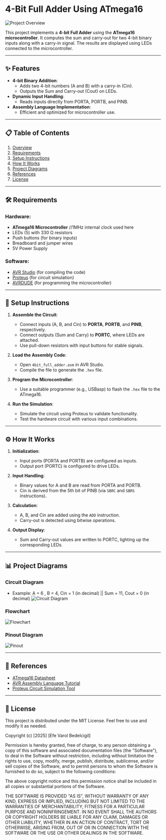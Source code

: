 # 4-Bit Full Adder Using ATmega16

![Project Overview](images/adder_logic_gates.png)

This project implements a **4-bit Full Adder** using the **ATmega16 microcontroller**. It computes the sum and carry-out for two 4-bit binary inputs along with a carry-in signal. The results are displayed using LEDs connected to the microcontroller.

---

## ✨ Features
- **4-bit Binary Addition**:
  - Adds two 4-bit numbers (A and B) with a carry-in (Cin).
  - Outputs the Sum and Carry-out (Cout) on LEDs.
- **Dynamic Input Handling**:
  - Reads inputs directly from PORTA, PORTB, and PINB.
- **Assembly Language Implementation**:
  - Efficient and optimized for microcontroller use.

---

## 📋 Table of Contents
1. [Overview](#overview)
2. [Requirements](#requirements)
3. [Setup Instructions](#setup-instructions)
4. [How It Works](#how-it-works)
5. [Project Diagrams](#project-diagrams)
6. [References](#references)
7. [License](#license)

---

## 🛠️ Requirements

### Hardware:
- **ATmega16 Microcontroller** //1MHz internal clock used here
- LEDs (5) with 330 Ω resistors
- Push buttons (for binary inputs)
- Breadboard and jumper wires
- 5V Power Supply

### Software:
- [AVR Studio](https://www.microchip.com/mplab/avr-support/atmel-studio-7) (for compiling the code)
- [Proteus](https://www.labcenter.com/) (for circuit simulation)
- [AVRDUDE](http://savannah.nongnu.org/projects/avrdude/) (for programming the microcontroller)

---

## 🚀 Setup Instructions

1. **Assemble the Circuit**:
   - Connect inputs (A, B, and Cin) to **PORTA**, **PORTB**, and **PINB**, respectively.
   - Connect outputs (Sum and Carry) to **PORTC**, where LEDs are attached.
   - Use pull-down resistors with input buttons for stable signals.

2. **Load the Assembly Code**:
   - Open `4bit_full_adder.asm` in AVR Studio.
   - Compile the file to generate the `.hex` file.

3. **Program the Microcontroller**:
   - Use a suitable programmer (e.g., USBasp) to flash the `.hex` file to the ATmega16.

4. **Run the Simulation**:
   - Simulate the circuit using Proteus to validate functionality.
   - Test the hardware circuit with various input combinations.

---

## ⚙️ How It Works

1. **Initialization**:
   - Input ports (PORTA and PORTB) are configured as inputs.
   - Output port (PORTC) is configured to drive LEDs.

2. **Input Handling**:
   - Binary values for A and B are read from PORTA and PORTB.
   - Cin is derived from the 5th bit of PINB (via `SBRC` and `SBRS` instructions).

3. **Calculation**:
   - A, B, and Cin are added using the `ADD` instruction.
   - Carry-out is detected using bitwise operations.

4. **Output Display**:
   - Sum and Carry-out values are written to PORTC, lighting up the corresponding LEDs.

---

## 📊 Project Diagrams

### Circuit Diagram
   - Example: A = 6 , B = 4, Cin = 1 (in decimal) || Sum = 11, Cout = 0 (in decimal)
![Circuit Diagram](images/circuit_diagram.png)

### Flowchart
![Flowchart](images/flowchart.jpg)

### Pinout Diagram
![Pinout](images/pinout.png)

---

## 🔗 References
- [ATmega16 Datasheet](https://ww1.microchip.com/downloads/en/DeviceDoc/doc2466.pdf)
- [AVR Assembly Language Tutorial](https://www.avr-asm-tutorial.net/avr_en/)
- [Proteus Circuit Simulation Tool](https://www.labcenter.com/)

---

## 📝 License

This project is distributed under the MIT License. Feel free to use and modify it as needed.

Copyright (c) [2025] [Efe Varol Bedelcigil]

Permission is hereby granted, free of charge, to any person obtaining a copy of this software and associated documentation files (the "Software"), to deal in the Software without restriction, including without limitation the rights to use, copy, modify, merge, publish, distribute, sublicense, and/or sell copies of the Software, and to permit persons to whom the Software is furnished to do so, subject to the following conditions:

The above copyright notice and this permission notice shall be included in all copies or substantial portions of the Software.

THE SOFTWARE IS PROVIDED "AS IS", WITHOUT WARRANTY OF ANY KIND, EXPRESS OR IMPLIED, INCLUDING BUT NOT LIMITED TO THE WARRANTIES OF MERCHANTABILITY, FITNESS FOR A PARTICULAR PURPOSE AND NONINFRINGEMENT. IN NO EVENT SHALL THE AUTHORS OR COPYRIGHT HOLDERS BE LIABLE FOR ANY CLAIM, DAMAGES OR OTHER LIABILITY, WHETHER IN AN ACTION OF CONTRACT, TORT OR OTHERWISE, ARISING FROM, OUT OF OR IN CONNECTION WITH THE SOFTWARE OR THE USE OR OTHER DEALINGS IN THE SOFTWARE.


